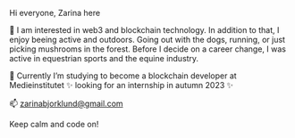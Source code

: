    Hi everyone, Zarina here 

👀 I am interested in web3 and blockchain technology. 
    In addition to that, I enjoy beeing active and outdoors. 
    Going out with the dogs, running, or just picking mushrooms in the forest. 
    Before I decide on a career change, I was active in equestrian sports and the equine industry. 
     
🌱 Currently I’m studying to become a blockchain developer at Medieinstitutet
            ✨ looking for an internship in autumn 2023 ✨

📫   zarinabjorklund@gmail.com

   Keep calm and code on!
